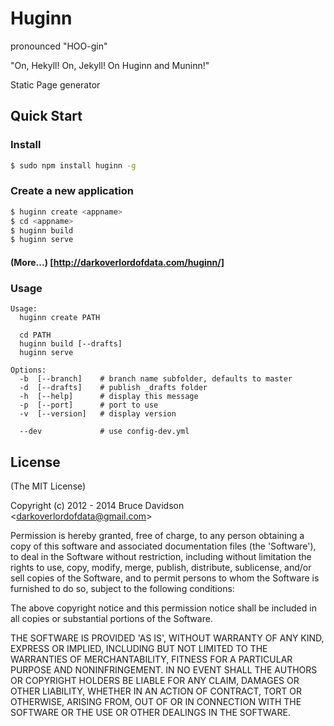 # Huginn
pronounced "HOO-gin"

"On, Hekyll! On, Jekyll! On Huginn and Muninn!"

Static Page generator

## Quick Start

### Install

```bash
$ sudo npm install huginn -g
```


### Create a new application

```bash
$ huginn create <appname>
$ cd <appname>
$ huginn build
$ huginn serve
```

#### (More...) [http://darkoverlordofdata.com/huginn/]

### Usage

    Usage:
      huginn create PATH

      cd PATH
      huginn build [--drafts]
      huginn serve

    Options:
      -b  [--branch]    # branch name subfolder, defaults to master
      -d  [--drafts]    # publish _drafts folder
      -h  [--help]      # display this message
      -p  [--port]      # port to use
      -v  [--version]   # display version

      --dev             # use config-dev.yml



## License

(The MIT License)

Copyright (c) 2012 - 2014 Bruce Davidson &lt;darkoverlordofdata@gmail.com&gt;

Permission is hereby granted, free of charge, to any person obtaining
a copy of this software and associated documentation files (the
'Software'), to deal in the Software without restriction, including
without limitation the rights to use, copy, modify, merge, publish,
distribute, sublicense, and/or sell copies of the Software, and to
permit persons to whom the Software is furnished to do so, subject to
the following conditions:

The above copyright notice and this permission notice shall be
included in all copies or substantial portions of the Software.

THE SOFTWARE IS PROVIDED 'AS IS', WITHOUT WARRANTY OF ANY KIND,
EXPRESS OR IMPLIED, INCLUDING BUT NOT LIMITED TO THE WARRANTIES OF
MERCHANTABILITY, FITNESS FOR A PARTICULAR PURPOSE AND NONINFRINGEMENT.
IN NO EVENT SHALL THE AUTHORS OR COPYRIGHT HOLDERS BE LIABLE FOR ANY
CLAIM, DAMAGES OR OTHER LIABILITY, WHETHER IN AN ACTION OF CONTRACT,
TORT OR OTHERWISE, ARISING FROM, OUT OF OR IN CONNECTION WITH THE
SOFTWARE OR THE USE OR OTHER DEALINGS IN THE SOFTWARE.
